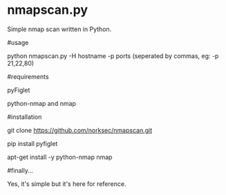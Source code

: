 # nmapscan.py

Simple nmap scan written in Python.

#usage

python nmapscan.py -H hostname -p ports (seperated by commas, eg: -p 21,22,80)

#requirements

pyFiglet

python-nmap and nmap

#installation

git clone https://github.com/norksec/nmapscan.git

pip install pyfiglet

apt-get install -y python-nmap nmap

#finally...

Yes, it's simple but it's here for reference.
